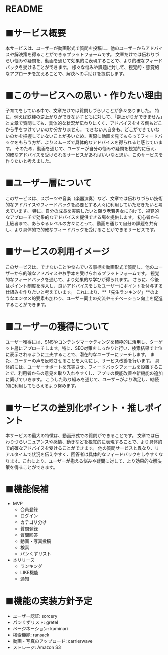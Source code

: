 # README
# ■サービス概要 
本サービスは、ユーザーが動画形式で質問を投稿し、他のユーザーからアドバイスや解決策を得ることができるプラットフォームです。 
文章だけでは伝わりづらい悩みや疑問を、動画を通じて効果的に表現することで、より的確なフィードバックを受けることができます。 
様々な悩みや課題に対して、視覚的・感覚的なアプローチを加えることで、解決への手助けを提供します。 
# ■このサービスへの思い・作りたい理由 
子育てをしている中で、文章だけでは質問しづらいことが多々ありました。
特に、例えば鉄棒の逆上がりができない子どもに対して、「逆上がりができません」と文章で質問しても、具体的な状況が伝わりにくく、アドバイスをする側もどこから手をつけていいのか分かりません。
できない人自身も、どこができていないのかを把握していないことが多いため、実際に動画を見てもらってフィードバックをもらう方が、よりスムーズで具体的なアドバイスを得られると感じています。 
そのため、動画を通じて、ユーザーが自分の悩みや疑問を視覚的に伝え、的確なアドバイスを受けられるサービスがあればいいなと思い、このサービスを作りたいと考えました。 
# ■ユーザー層について 
このサービスは、スポーツや音楽（楽器演奏）など、文章では伝わりづらい技術的なアドバイスやフィードバックを必要とする人々に利用していただきたいと考えています。
特に、自分の成長を実感したいと願う老若男女に向けて、視覚的なアプローチで効果的なアドバイスを提供できる場を提供します。
初心者から上級者まで、あらゆるレベルの方々にとって、動画を通じて自分の課題を共有し、より具体的で的確なフィードバックを受けることができるサービスです。 
# ■サービスの利用イメージ 
このサービスは、できないことや悩んでいる事柄を動画形式で質問し、他のユーザーから的確なアドバイスやお手本を受けられるプラットフォームです。
視覚的なフィードバックを通じて、より効果的な学びが得られます。 
さらに、今後はポイント制度を導入し、良いアドバイスをしたユーザーにポイントを付与する仕組みを作りたいと考えています。
これにより、**「先生ランキング」**のようなエンタメ的要素も加わり、ユーザー同士の交流やモチベーション向上を促進することができます。 
# ■ユーザーの獲得について
ユーザー獲得には、SNSやコンテンツマーケティングを積極的に活用し、ターゲット層にアプローチします。特に、SEO対策をしっかりと行い、検索結果で上位に表示されるように工夫することで、潜在的なユーザーにリーチします。
また、ユーザーの声を反映させることを大切にし、サービス改善を行います。
具体的には、ユーザーサポートを充実させ、フィードバックフォームを設置することで、利用者からの意見を取り入れやすくし、アプリの機能改善や新機能の追加に繋げていきます。
こうした取り組みを通じて、ユーザーがより満足し、継続的に利用してもらえるよう努めます。 
# ■サービスの差別化ポイント・推しポイント
本サービスの最大の特徴は、動画形式での質問ができることです。
文章では伝わりづらいニュアンスや感情、動きなどを視覚的に表現することで、より具体的で的確なアドバイスを受けることができます。
他の質問サービスと異なり、リアルタイムで状況を伝えやすく、回答者は具体的なフィードバックをしやすくなります。これにより、ユーザーが抱える悩みや疑問に対して、より効果的な解決策を得ることができます。 
# ■機能候補
- MVP
  - 会員登録
  - ログイン
  - カテゴリ分け
  - 質問登録
  - 質問回答
  - 動画・写真投稿
  - 検索 
  - パンくずリスト
- 本リリース
  - ランキング
  - LIKE機能
  - 通知 
# ■機能の実装方針予定
- ユーザー認証: sorcery
- パンくずリスト: gretel
- ページネーション: kaminari
- 検索機能: ransack
- 動画・写真のアップロード: carrierwave
- ストレージ: Amazon S3
